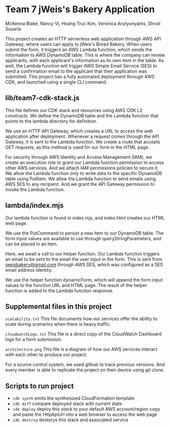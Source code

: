 # Team 7 jWeis's Bakery Application

McKenna Blake, Nancy Vi, Hoang Truc Kim, Veronica Arutyunyants, Shruti Susarla

This project creates an HTTP serverless web application through AWS API Gateway, where users can apply to jWeis's Bread Bakery. When users submit the form, it triggers an AWS Lambda function, which sends the information to AWS DynamoDB table. This is where the company can review applicants, with each applicant's information as its own item in the table. As well, the Lambda function will trigger AWS Simple Email Service (SES) to send a confirmation email to the applicant that their application was submitted. This project has a fully automated deployment through AWS CDK, and launched using a single CLI command.

## lib/team7-cdk-stack.js

This file defines our CDK stack and resources using AWS CDK L2 constructs. We define the DynamoDB table and the Lambda function that points to the lambda directory for definition.

We use an HTTP API Gateway, which creates a URL to access the web application after deployment. Whenever a request comes through the API Gateway, it is sent to the Lambda function. We create a route that accepts GET requests, as this method is used for our form in the HTML page. 

For security through AWS Identity and Access Management (IAM), we create an execution role to grant our Lambda function permission to access other AWS services. And we attach IAM permissions policies to secure it. We allow the Lambda function only to write data to the specific DynamoDB table using PutItem. We allow the Lambda function to send emails using AWS SES to any recipient. And we grant the API Gateway permission to invoke the Lambda function.

## lambda/index.mjs

Our lambda function is found in index.mjs, and index.html creates our HTML web page.

We use the PutCommand to persist a new item to our DynamoDB table. The form input values are available to use through queryStringParameters, and can be placed in an item.

Here, we await a call to our helper function. Our Lambda function triggers an email to be sent to the email the user input in the form. This is sent from jweisbakery@gmail.com through AWS SES, which was configured as a SES email address identity.

We use the helper function dynamicForm, which will append the form input values to the function URL and HTML page. The result of the helper function is added to the Lambda function response.

## Supplemental files in this project
`scalability.txt`
This file documents how our services offer the ability to scale during scenarios when there is heavy traffic.

`cloudwatchLogs.txt`
This file is a direct copy of the CloudWatch Dashboard logs for a form submission.

`architecture.png`
This file is a diagram of how our AWS services interact with each other to produce our project.

For a source control system, we used github to track previous versions. And every member is able to replicate the project on their device using git clone.

## Scripts to run project

* `cdk synth`        emits the synthesized CloudFormation template
* `cdk diff`         compare deployed stack with current state
* `cdk deploy`       deploy this stack to your default AWS account/region
                     copy and paste the HttpApiUrl into a web browser to access the web page
* `cdk destroy`      destorys this stack and associated service